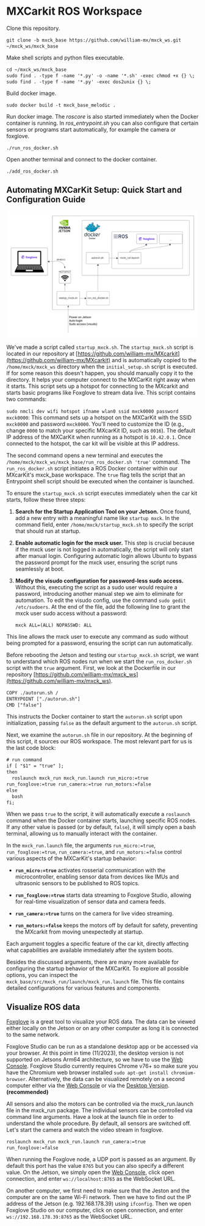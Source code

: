# MXCarkit ROS Workspace

Clone this repository.
```
git clone -b mxck_base https://github.com/william-mx/mxck_ws.git ~/mxck_ws/mxck_base
```

Make shell scripts and python files executable.
```
cd ~/mxck_ws/mxck_base
sudo find . -type f -name '*.py' -o -name '*.sh' -exec chmod +x {} \;
sudo find . -type f -name '*.py' -exec dos2unix {} \;
```

Build docker image.
```
sudo docker build -t mxck_base_melodic .
```

Run docker image.
The *roscore* is also started immediately when the Docker container is running.
In *ros_entrypoint.sh* you can also configure that certain sensors or programs start automatically, for example the camera or foxglove.
```
./run_ros_docker.sh
```

Open another terminal and connect to the docker container.
```
./add_ros_docker.sh
```


## Automating MXCarKit Setup: Quick Start and Configuration Guide

<img src="src/mxck_run/images/autorun_flowchart.png" title="Autorun" width="1000">

We've made a script called `startup_mxck.sh`. The `startup_mxck.sh` script is located in our repository at [https://github.com/william-mx/MXcarkit](https://github.com/william-mx/MXcarkit) and is automatically copied to the `/home/mxck/mxck_ws` directory when the `initial_setup.sh` script is executed. If for some reason this doesn't happen, you should manually copy it to the directory. It helps your computer connect to the MXCarKit right away when it starts. This script sets up a hotspot for connecting to the MXcarkit and starts basic programs like Foxglove to stream data live. This script contains two commands:

`sudo nmcli dev wifi hotspot ifname wlan0 ssid mxck0000 password mxck0000`: This command sets up a hotspot on the MXCarKit with the SSID `mxck0000` and password `mxck0000`. You'll need to customize the ID (e.g., change `0000` to match your specific MXcarKit ID, such as `0016`). The default IP address of the MXCarKit when running as a hotspot is `10.42.0.1`. Once connected to the hotspot, the car kit will be visible at this IP address.

The second command opens a new terminal and executes the `/home/mxck/mxck_ws/mxck_base/run_ros_docker.sh 'true'` command. The `run_ros_docker.sh` script initiates a ROS Docker container within our MXcarKit's mxck_base workspace. The `true` flag tells the script that an Entrypoint shell script should be executed when the container is launched.

To ensure the `startup_mxck.sh` script executes immediately when the car kit starts, follow these three steps:

1. **Search for the Startup Application Tool on your Jetson.** Once found, add a new entry with a meaningful name like `startup mxck`. In the command field, enter `/home/mxck/startup_mxck.sh` to specify the script that should run at startup.

2. **Enable automatic login for the mxck user.** This step is crucial because if the mxck user is not logged in automatically, the script will only start after manual login. Configuring automatic login allows Ubuntu to bypass the password prompt for the mxck user, ensuring the script runs seamlessly at boot.

3. **Modify the visudo configuration for password-less sudo access.** Without this, executing the script as a sudo user would require a password, introducing another manual step we aim to eliminate for automation. To edit the visudo config, use the command `sudo gedit /etc/sudoers`. At the end of the file, add the following line to grant the mxck user sudo access without a password:

    ```
    mxck ALL=(ALL) NOPASSWD: ALL
    ```

This line allows the mxck user to execute any command as sudo without being prompted for a password, ensuring the script can run automatically.


Before rebooting the Jetson and testing our `startup_mxck.sh` script, we want to understand which ROS nodes run when we start the `run_ros_docker.sh` script with the `true` argument. First, we look at the Dockerfile in our repository [https://github.com/william-mx/mxck_ws](https://github.com/william-mx/mxck_ws).

```
COPY ./autorun.sh /
ENTRYPOINT ["./autorun.sh"]
CMD ["false"]
```

This instructs the Docker container to start the `autorun.sh` script upon initialization, passing `false` as the default argument to the `autorun.sh` script.

Next, we examine the `autorun.sh` file in our repository. At the beginning of this script, it sources our ROS workspace. The most relevant part for us is the last code block:

```
# run command
if [ "$1" = "true" ];
then
  roslaunch mxck_run mxck_run.launch run_micro:=true run_foxglove:=true run_camera:=true run_motors:=false
else
  bash
fi;
```

When we pass `true` to the script, it will automatically execute a `roslaunch` command when the Docker container starts, launching specific ROS nodes. If any other value is passed (or by default, `false`), it will simply open a bash terminal, allowing us to manually interact with the container.

In the `mxck_run.launch` file, the arguments `run_micro:=true`, `run_foxglove:=true`, `run_camera:=true`, and `run_motors:=false` control various aspects of the MXCarKit's startup behavior:

- **`run_micro:=true`** activates rosserial communication with the microcontroller, enabling sensor data from devices like IMUs and ultrasonic sensors to be published to ROS topics.

- **`run_foxglove:=true`** starts data streaming to Foxglove Studio, allowing for real-time visualization of sensor data and camera feeds.

- **`run_camera:=true`** turns on the camera for live video streaming.

- **`run_motors:=false`** keeps the motors off by default for safety, preventing the MXcarkit from moving unexpectedly at startup.

Each argument toggles a specific feature of the car kit, directly affecting what capabilities are available immediately after the system boots.


Besides the discussed arguments, there are many more available for configuring the startup behavior of the MXCarKit. To explore all possible options, you can inspect the `mxck_base/src/mxck_run/launch/mxck_run.launch` file. This file contains detailed configurations for various features and components.


## Visualize ROS data
[Foxglove](https://foxglove.dev/ros) is a great tool to visualize your ROS data. The data can be viewed either locally on the Jetson or on any other computer as long it is connected to the same network.

Foxglove Studio can be run as a standalone desktop app or be accessed via your browser. At this point in time (11/2023), the desktop version is not supported on Jetsons Arm64 architecture, so we have to use the [Web Console](https://studio.foxglove.dev). Foxglove Studio currently requires Chrome v76+ so make sure you have the Chromium web browser installed ```sudo apt-get install chromium-browser```. Alternatively, the data can be visualized remotely on a second computer either via the [Web Console](https://studio.foxglove.dev) or via the [Desktop Version](https://foxglove.dev/download). **(recommended)**

All sensors and also the motors can be controlled via the mxck_run.launch file in the mxck_run package. The individual sensors can be controlled via command line arguments. Have a look at the launch file in order to understand the whole procedure. By default, all sensors are switched off. Let's start the camera and watch the video stream in foxglove.

```
roslaunch mxck_run mxck_run.launch run_camera:=true run_foxglove:=false
```
When running the Foxglove node, a UDP port is passed as an argument. By default this port has the value ```8765``` but you can also specify a different value. On the Jetson, we simply open the [Web Console](https://studio.foxglove.dev), click open connection, and enter ```ws://localhost:8765``` as the WebSocket URL.

On another computer, we first need to make sure that the Jeston and the computer are on the same Wi-Fi network. Then we have to find out the IP address of the Jetson (e.g. 192.168.178.39) using ```ifconfig```. Then we open Foxglove Studio on our computer, click on open connection, and enter ```ws://192.168.178.39:8765``` as the WebSocket URL.
